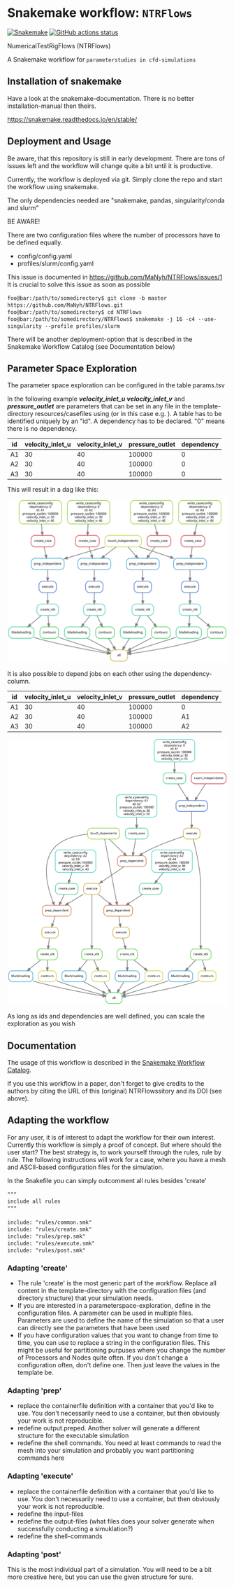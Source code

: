 # Snakemake workflow: `NTRFlows`

[![Snakemake](https://img.shields.io/badge/snakemake-≥6.3.0-brightgreen.svg)](https://snakemake.github.io)
[![GitHub actions status](https://github.com/MaNyh/NTRFlows/workflows/Tests/badge.svg?branch=main)](https://github.com/MaNyh/NTRFlows/actions?query=branch%3Amain+workflow%3ATests)

NumericalTestRigFlows (NTRFlows)

A Snakemake workflow for `parameterstudies in cfd-simulations`

## Installation of snakemake

Have a look at the snakemake-documentation. There is no better installation-manual then theirs.

https://snakemake.readthedocs.io/en/stable/

## Deployment and Usage

Be aware, that this repository is still in early development. There are tons of issues left and the workflow will change quite a bit until it is productive.

Currently, the workflow is deployed via git. Simply clone the repo and start the workflow using snakemake.

The only dependencies needed are "snakemake, pandas, singularity/conda and slurm"

BE AWARE!

There are two configuration files where the number of processors have to be defined equally. 

- config/config.yaml
- profiles/slurm/config.yaml

This issue is documented in https://github.com/MaNyh/NTRFlows/issues/1 
It is crucial to solve this issue as soon as possible

```console
foo@bar:/path/to/somedirectory$ git clone -b master https://github.com/MaNyh/NTRFlows.git 
foo@bar:/path/to/somedirectory$ cd NTRFlows
foo@bar:/path/to/somedirectory/NTRFlows$ snakemake -j 16 -c4 --use-singularity --profile profiles/slurm
```

There will be another deployment-option that is described in the Snakemake Workflow Catalog (see Documentation below)

## Parameter Space Exploration

The parameter space exploration can be configured in  the table params.tsv

In the following example _**velocity_inlet_u**_ _**velocity_inlet_v**_ and _**pressure_outlet**_ are parameters that can be set in any file in the template-directory resources/casefiles using <PARAM parametername PARAM> (or in this case e.g. <PARAM velocity_inlet_u PARAM>). 
A table has to be identified uniquely by an "id". A dependency has to be declared. "0" means there is no dependency.

| id | velocity_inlet_u | velocity_inlet_v | pressure_outlet | dependency |
|----|------------------|------------------|-----------------|------------|
| A1 | 30               | 40               | 100000          | 0          |
| A2 | 30               | 40               | 100000          | 0          |
| A3 | 30               | 40               | 100000          | 0          |

This will result in a dag like this:

![Alt text](images/dag_independent.svg)

It is also possible to depend jobs on each other using the dependency-column.

| id | velocity_inlet_u | velocity_inlet_v | pressure_outlet | dependency |
|----|------------------|------------------|-----------------|------------|
| A1 | 30               | 40               | 100000          | 0          |
| A2 | 30               | 40               | 100000          | A1         |
| A3 | 30               | 40               | 100000          | A2         |


![Alt text](images/dag_dependent.svg)

As long as ids and dependencies are well defined, you can scale the exploration as you wish 


## Documentation

The usage of this workflow is described in the [Snakemake Workflow Catalog](https://snakemake.github.io/snakemake-workflow-catalog/?usage=MaNyh%2FNTRFlows).

If you use this workflow in a paper, don't forget to give credits to the authors by citing the URL of this (original) NTRFlowssitory and its DOI (see above).


## Adapting the workflow

For any user, it is of interest to adapt the workflow for their own interest. Currently this workflow is simply a proof of concept. But where should the user start? The best strategy is, to work yourself through the rules, rule by rule. The following instructions will work for a case, where you have a mesh and ASCII-based configuration files for the simulation.

In the Snakefile you can simply outcomment all rules besides 'create'
```
"""
include all rules
"""

include: "rules/common.smk"
include: "rules/create.smk"
include: "rules/prep.smk"
include: "rules/execute.smk"
include: "rules/post.smk"
```

### Adapting 'create'

- The rule 'create' is the most generic part of the workflow. Replace all content in the template-directory with the configuration files (and directory structure) that your simulation needs.
- If you are interested in a parameterspace-exploration, define <PARAM parametername PARAM> in the configuration files. A parameter can be used in multiple files. Parameters are used to define the name of the simulation so that a user can directly see the parameters that have been used
- If you have configuration values that you want to change from time to time, you can use <CONFIG configurationname CONFIG> to replace a string in the configuration files. This might be useful for partitioning purpuses where you change the number of Processors and Nodes quite often. If you don't change a configuration often, don't define one. Then just leave the values in the template be.

### Adapting 'prep'

- replace the containerfile definition with a container that you'd like to use. You don't necessarily need to use a container, but then obviously your work is not reproducible.
- redefine output.preped. Another solver will generate a different structure for the executable simulation
- redefine the shell commands. You need at least commands to read the mesh into your simulation and probably you want partitioning commands here

### Adapting 'execute'

- replace the containerfile definition with a container that you'd like to use. You don't necessarily need to use a container, but then obviously your work is not reproducible.
- redefine the input-files
- redefine the output-files (what files does your solver generate when successfully conducting a simuklation?)
- redefine the shell-commands

### Adapting 'post'

This is the most individual part of a simulation. You will need to be a bit more creative here, but you can use the given structure for sure.
